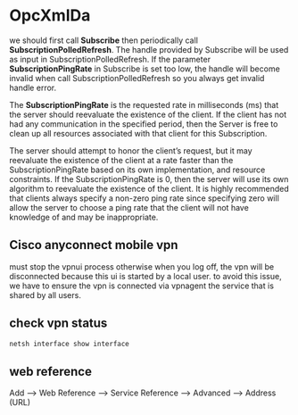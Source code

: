 # OpcXmlDa

we should first call **Subscribe** then periodically call **SubscriptionPolledRefresh**. The handle provided by Subscribe will be used as input in SubscriptionPolledRefresh. If the parameter **SubscriptionPingRate** in Subscribe is set too low, the handle will become invalid when call SubscriptionPolledRefresh so you always get invalid handle error.

The **SubscriptionPingRate** is the requested rate in milliseconds (ms) that the server should reevaluate the existence of the client. If the client has not had any communication in the specified period, then the Server is free to clean up all resources associated with that client for this Subscription.

The server should attempt to honor the client’s request, but it may reevaluate the existence of the client at a rate faster than the SubscriptionPingRate based on its own implementation, and resource constraints. If the SubscriptionPingRate is 0, then the server will use its own algorithm to reevaluate the existence of the client. It is highly recommended that clients always specify a non-zero ping rate since specifying zero will allow the server to choose a ping rate that the client will not have knowledge of and may be inappropriate.

## Cisco anyconnect mobile vpn
must stop the vpnui process otherwise when you log off, the vpn will be disconnected because this ui is started by a local user. to avoid this issue, we have to ensure the vpn is connected via vpnagent the service that is shared by all users.

## check vpn status
```bat
netsh interface show interface
```

## web reference
Add -->  Web Reference --> Service Reference --> Advanced --> Address (URL)
